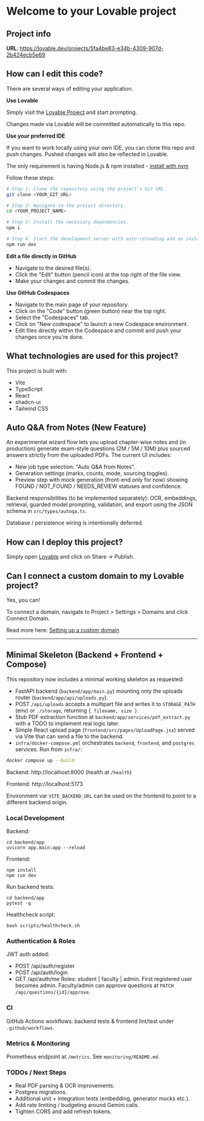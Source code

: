 # Welcome to your Lovable project

## Project info

**URL**: https://lovable.dev/projects/5fa4be83-e34b-4309-907d-2b424ecb5e69

## How can I edit this code?

There are several ways of editing your application.

**Use Lovable**

Simply visit the [Lovable Project](https://lovable.dev/projects/5fa4be83-e34b-4309-907d-2b424ecb5e69) and start prompting.

Changes made via Lovable will be committed automatically to this repo.

**Use your preferred IDE**

If you want to work locally using your own IDE, you can clone this repo and push changes. Pushed changes will also be reflected in Lovable.

The only requirement is having Node.js & npm installed - [install with nvm](https://github.com/nvm-sh/nvm#installing-and-updating)

Follow these steps:

```sh
# Step 1: Clone the repository using the project's Git URL.
git clone <YOUR_GIT_URL>

# Step 2: Navigate to the project directory.
cd <YOUR_PROJECT_NAME>

# Step 3: Install the necessary dependencies.
npm i

# Step 4: Start the development server with auto-reloading and an instant preview.
npm run dev
```

**Edit a file directly in GitHub**

- Navigate to the desired file(s).
- Click the "Edit" button (pencil icon) at the top right of the file view.
- Make your changes and commit the changes.

**Use GitHub Codespaces**

- Navigate to the main page of your repository.
- Click on the "Code" button (green button) near the top right.
- Select the "Codespaces" tab.
- Click on "New codespace" to launch a new Codespace environment.
- Edit files directly within the Codespace and commit and push your changes once you're done.

## What technologies are used for this project?

This project is built with:

- Vite
- TypeScript
- React
- shadcn-ui
- Tailwind CSS

## Auto Q&A from Notes (New Feature)

An experimental wizard flow lets you upload chapter-wise notes and (in production) generate exam-style questions (2M / 5M / 10M) plus sourced answers strictly from the uploaded PDFs. The current UI includes:

- New job type selection: "Auto Q&A from Notes".
- Generation settings (marks, counts, mode, sourcing toggles).
- Preview step with mock generation (front-end only for now) showing FOUND / NOT_FOUND / NEEDS_REVIEW statuses and confidence.

Backend responsibilities (to be implemented separately): OCR, embeddings, retrieval, guarded model prompting, validation, and export using the JSON schema in `src/types/autoqa.ts`.

Database / persistence wiring is intentionally deferred.

## How can I deploy this project?

Simply open [Lovable](https://lovable.dev/projects/5fa4be83-e34b-4309-907d-2b424ecb5e69) and click on Share -> Publish.

## Can I connect a custom domain to my Lovable project?

Yes, you can!

To connect a domain, navigate to Project > Settings > Domains and click Connect Domain.

Read more here: [Setting up a custom domain](https://docs.lovable.dev/tips-tricks/custom-domain#step-by-step-guide)

---

## Minimal Skeleton (Backend + Frontend + Compose)

This repository now includes a minimal working skeleton as requested:

- FastAPI backend (`backend/app/main.py`) mounting only the uploads router (`backend/app/api/uploads.py`).
- POST `/api/uploads` accepts a multipart file and writes it to `STORAGE_PATH` (env) or `./storage`, returning `{ filename, size }`.
- Stub PDF extraction function at `backend/app/services/pdf_extract.py` with a TODO to implement real logic later.
- Simple React upload page (`frontend/src/pages/UploadPage.jsx`) served via Vite that can send a file to the backend.
- `infra/docker-compose.yml` orchestrates `backend`, `frontend`, and `postgres` services. Run from `infra/`:

```sh
docker compose up --build
```

Backend: http://localhost:8000 (health at `/health`)

Frontend: http://localhost:5173

Environment var `VITE_BACKEND_URL` can be used on the frontend to point to a different backend origin.

### Local Development
Backend:
```
cd backend/app
uvicorn app.main:app --reload
```
Frontend:
```
npm install
npm run dev
```
Run backend tests:
```
cd backend/app
pytest -q
```
Healthcheck script:
```
bash scripts/healthcheck.sh
```

### Authentication & Roles
JWT auth added:
- POST /api/auth/register
- POST /api/auth/login
- GET /api/auth/me
Roles: student | faculty | admin. First registered user becomes admin. Faculty/admin can approve questions at `PATCH /api/questions/{id}/approve`.

### CI
GitHub Actions workflows: backend tests & frontend lint/test under `.github/workflows`.

### Metrics & Monitoring
Prometheus endpoint at `/metrics`. See `monitoring/README.md`.

### TODOs / Next Steps
- Real PDF parsing & OCR improvements.
- Postgres migrations.
- Additional unit + integration tests (embedding, generator mocks etc.).
- Add rate limiting / budgeting around Gemini calls.
- Tighten CORS and add refresh tokens.

